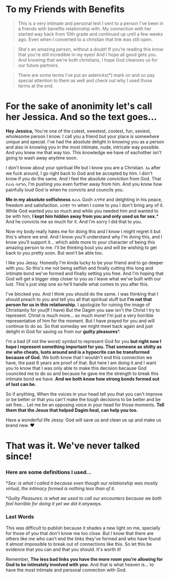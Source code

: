 # To my Friends with Benefits
> This is a very intimate and personal text I sent to a person I've been in a friends with benefits relationship with. My connection with her started way back from 10th grade and continued up until a few weeks ago. Even when I converted to a christian that link was still open.

> She's an amazing person, without a doubt! If you're reading this know that you're still incredible in my eyes! And I hope all good gets you. And knowing that we're both christians, I hope God cleanses us for our future partners. 

> There are some terms I've put an astericks(*) mark on and so pay special attention to them as well and check out why I used those terms at the end.

# For the sake of anonimity let's call her Jessica. And so the text goes...

**Hey Jessica,** You're one of the cutest, sweetest, coolest, fun, sexiest, wholesome person I know. I call you a friend but your place is somewhere unique and special. I've had the absolute delight in knowing you as a person and also in knowing you in the most intimate, nude, intricate way possible. And you knew me that way too. This knowledge we have of eachother isn't going to wash away anytime soon. 

I don't know about your spiritual life but I know you are a Christian. እኔ after we fuck around, I go right back to God and be accepted by him. I don't know if you do the same. And I feel the absolute conviction from God. That የራሴ ሳያንስ, I'm pushing you even further away from him. And you know how painfully loud God is when he convicts and councils you.

**Me in my absolute selfishness** ለራሴ Godን አግኝቼ and delghting in his peace, freedom and satisfaction. አንቺን ግን when I come to you I don't bring any of it. While God wanted you so much and while you needed him and wanted to be with him, **I kept him hidden away from you and only used us for sex.*** And he convicts me so much for it. And I'm sorry I did that to you. 

Now my body really hates me for doing this and I know I might regret it but this's where we end. And I know you'll understand why I'm doing this, and I know you'll support it... which adds more to your character of being this amazing person to me. I'll be thinking bout you and will be wishing to get back to you pretty soon. But won't be able too. 

I like you Jessy. Honestly I'm kinda lucky to be your friend and to go deeper with you. So this's me not being selfish and finally cutting this long and intimate bond we've formed and finally setting you free. And I'm hoping that God will get a bigger step closer to you as I leave what we've built with our lust. This's just step one so he'll handle what comes to you after this. 

I've blocked you. And I think you should do the same. I was thinking that I should preach to you and tell you all that spiritual stuff but **I'm not that person for us in this relationship.** I apologize for ruining the image of Christianity for you(If I have) But the Dagim you saw isn't the Christ I try to represent. Christ is much more... so much more! I'm just a very horrible representative of him for the moment. But I have prayed for you and will continue to do so. So that someday we might meet back again and just delight in God for saving us from our **guilty pleasures***. 

I'm a bad (if not the worst) symbol to represent God for you **but right now I hope I represent something important for you. That someone as shitty as me who cheats, lusts around and is a hypocrite can be transformed because of God.** We both know that I wouldn't end this connection we have, the past 6 years are proof of that. But here I am doing it and I want you to know that I was only able to make this decision because God counciled me to do so and because he gave me the strength to break this intimate bond we have. **And we both know how strong bonds formed out of lust can be.** 

So if anything, When the voices in your head tell you that you can't improve or be better or that you can't make the tough decisions to be better and be set free... Let me be an opposing voice in your head for those moments. **Tell them that the Jesus that helped Dagim heal, can help you too.** 

Have a wonderful life Jessy. God will save us and clean us up and make us brand new. ❤️


# That was it. We've never talked since!

### Here are some definitions I used...

**Sex: is what I called it because even though our relationship was mostly virtual, the intimacy formed is nothing less than of it.*

**Guilty Pleasures: is what we used to call our encounters because we both feel horrible for doing it yet we did it anyways.* 

### Last Words
 This was difficult to publish because it shades a new light on me, specially for those of you that don't know me too close. But I know that there are others like me who can't end the links they've formed and who have found it almost impossible to break out of connections like this. So let this be evidence that you can and that you should. It's worth it! 
 
 Remember, **The less bad links you have the more room you're allowing for God to be intimately involved with you.** And that is what heaven is... to have the most intimate and personal connection with God.